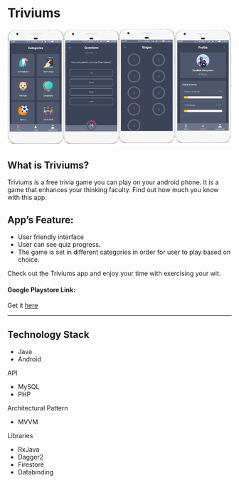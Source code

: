 # Triviums

![](https://raw.githubusercontent.com/princessdharmy/triviums/master/image.png?token=AaF3zTJ623sHTTOeWCj_MlAjlovxCOYHks5b8qLiwA%3D%3D)

## What is Triviums?
Triviums is a free trivia game you can play on your android phone. It is a game that enhances your thinking faculty. 
Find out how much you know with this app.

## App’s Feature:
* User friendly interface
* User can see quiz progress. 
* The game is set in different categories in order for user to play based on choice. 

Check out the Triviums app and enjoy your time with exercising your wit.

#### Google Playstore Link:
Get it [here](https://play.google.com/store/apps/details?id=com.app.horizon)
***
## Technology Stack
* Java
* Android

API
* MySQL
* PHP

Architectural Pattern
* MVVM

Libraries
* RxJava
* Dagger2
* Firestore
* Databinding
